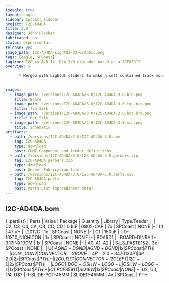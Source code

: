 ```yaml
---
iseagle: true
layout: eagle
sidebar: spcoast_sidebar
project: I2C-AD4DA
title: 3.0
designer: John Plocher
fabricated: no
status: experimental
release: yes
image_path: I2C-AD4DA-LightUI-V3-Graphic.png
tags: [eagle, SPCoast]
tagline: I2C 4x A/D 1x  D/A I/O expander based on a PCF8591T
overview: >
    
      * Merged with LightUI sliders to make a self contained track mountable lighting controller
    
    
images:
  - image_path: /versions/I2C-AD4DA/3.0/I2C-AD4DA-3.0.brd.png
    title: Board
  - image_path: /versions/I2C-AD4DA/3.0/I2C-AD4DA-3.0.top.brd.png
    title: Top Silk
  - image_path: /versions/I2C-AD4DA/3.0/I2C-AD4DA-3.0.bot.brd.png
    title: Bot Silk
  - image_path: /versions/I2C-AD4DA/3.0/I2C-AD4DA-3.0.sch.png
    title: Schematic
artifacts:
  - path: /versions/I2C-AD4DA/3.0/I2C-AD4DA-3.0.dpv
    tag: I2C-AD4DA
    type: download
    post: CHMT Component and feeder definitions
  - path: /versions/I2C-AD4DA/3.0/I2C-AD4DA-3.0.gerbers.zip
    tag: I2C-AD4DA.gerbers.zip
    type: download
    post: Gerber Fabrication files
  - path: /versions/I2C-AD4DA/3.0/I2C-AD4DA-3.0.parts.csv
    tag: I2C-AD4DA.parts
    type: download
    post: Parts List (spreadsheet data)
---
```


## I2C-AD4DA.bom

{:.partlist}
| Parts | Value | Package | Quantity | Library | Type/Feeder
|-
| C2, C3, C4, CA, CB, CC, CD | 0.1uF | 0805-CAP | 7x | SPCoast | NONE
|-
| L1 | 47 uH | L2012C | 1x | SPCoast | NONE
|-
| C1 | 150uF | UD-10X10_NICHICON | 1x | SPCoast | NONE
|-
| BOARD1 |  | BOARD-DINRAIL-3.17INX10CM | 1x | SPCoast | NONE
|-
| A0, A1, A2 |  | SJ_3_PASTE1&2 | 3x | SPCoast | NONE
|-
| U$1 | AGND+DGND | AGND+DGND | 1x | SPCoast | PTH
|-
| CON1, CON2 | CONNECTOR-GROVE-4P-2.0-3470130P1 | 4P-2.0 | 2x | SPCoast | PTH
|-
| I2C0, I2C1 | CONNECTOR-I2CLEFT | I2C-L | 2x | SPCoast | PTH
|-
| LOGO1 | DOC-OSHW-LOGO-L | OSHW-LOGO-L | 1x | SPCoast | PTH
|-
| IC1 | PCF8591T | SO16W | 1x | SPCoast | NONE
|-
| U$2, U$3, U$4, U$7 | R-SLIDE-POT-45MM | SLIDER-45MM | 4x | SPCoast | PTH
